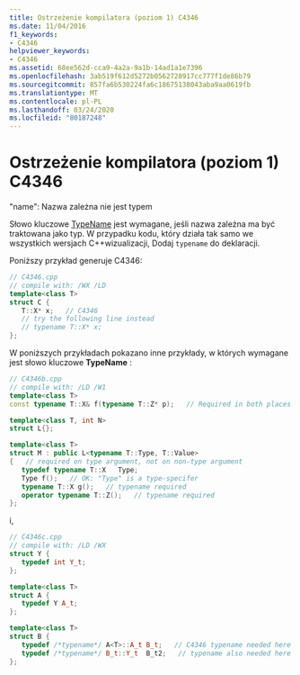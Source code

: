```yaml
---
title: Ostrzeżenie kompilatora (poziom 1) C4346
ms.date: 11/04/2016
f1_keywords:
- C4346
helpviewer_keywords:
- C4346
ms.assetid: 68ee562d-cca9-4a2a-9a1b-14ad1a1e7396
ms.openlocfilehash: 3ab519f612d5272b0562728917cc777f1de86b79
ms.sourcegitcommit: 857fa6b530224fa6c18675138043aba9aa0619fb
ms.translationtype: MT
ms.contentlocale: pl-PL
ms.lasthandoff: 03/24/2020
ms.locfileid: "80187248"
---
```

# <a name="compiler-warning-level-1-c4346"></a>Ostrzeżenie kompilatora (poziom 1) C4346

"name": Nazwa zależna nie jest typem

Słowo kluczowe [TypeName](../../cpp/typename.md) jest wymagane, jeśli nazwa zależna ma być traktowana jako typ. W przypadku kodu, który działa tak samo we wszystkich wersjach C++wizualizacji, Dodaj `typename` do deklaracji.

Poniższy przykład generuje C4346:

```cpp
// C4346.cpp
// compile with: /WX /LD
template<class T>
struct C {
   T::X* x;   // C4346
   // try the following line instead
   // typename T::X* x;
};
```

W poniższych przykładach pokazano inne przykłady, w których wymagane jest słowo kluczowe **TypeName** :

```cpp
// C4346b.cpp
// compile with: /LD /W1
template<class T>
const typename T::X& f(typename T::Z* p);   // Required in both places

template<class T, int N>
struct L{};

template<class T>
struct M : public L<typename T::Type, T::Value>
{   // required on type argument, not on non-type argument
   typedef typename T::X   Type;
   Type f();   // OK: "Type" is a type-specifer
   typename T::X g();   // typename required
   operator typename T::Z();   // typename required
};
```

i,

```cpp
// C4346c.cpp
// compile with: /LD /WX
struct Y {
   typedef int Y_t;
};

template<class T>
struct A {
   typedef Y A_t;
};

template<class T>
struct B {
   typedef /*typename*/ A<T>::A_t B_t;   // C4346 typename needed here
   typedef /*typename*/ B_t::Y_t  B_t2;   // typename also needed here
};
```
